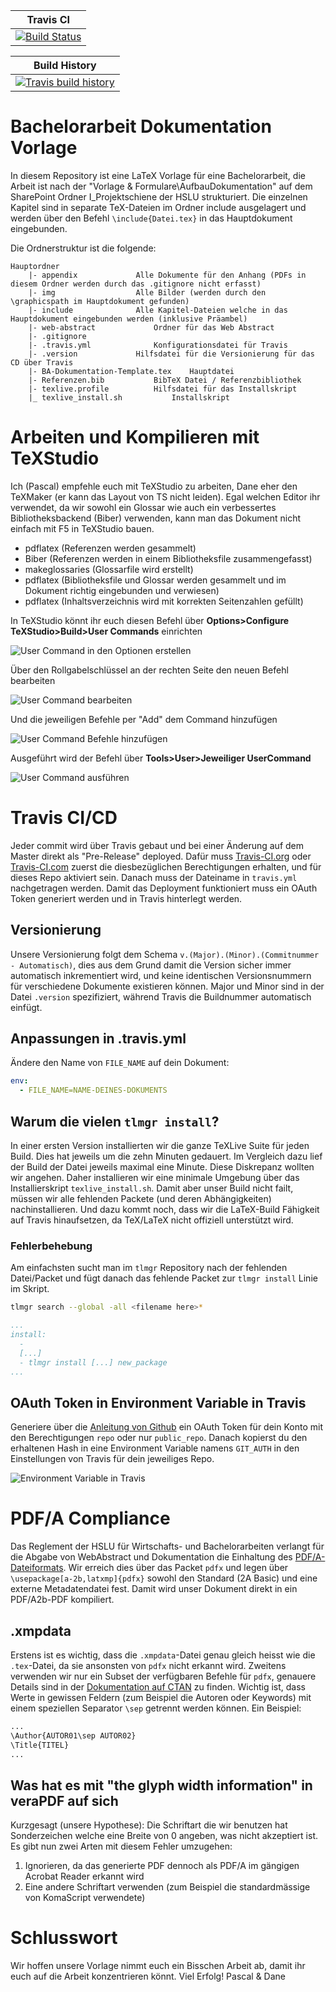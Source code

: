 | Travis CI                                             |
|-------------------------------------------------------|
| [![Build Status][travis-badge]][travis-url]           |

| Build History                                         |
|-------------------------------------------------------|
| [![Travis build history][travis-history]][travis-url] |

[travis-url]: https://travis-ci.org/HSLU-BaumannWicki/BA-Dokumentation-Template
[travis-badge]: https://travis-ci.org/HSLU-BaumannWicki/BA-Dokumentation-Template.svg?branch=master
[travis-history]: https://buildstats.info/travisci/chart/HSLU-BaumannWicki/BA-Dokumentation-Template?branch=master&includeBuildsFromPullRequest=false

# Bachelorarbeit Dokumentation Vorlage
In diesem Repository ist eine LaTeX Vorlage für eine Bachelorarbeit, die Arbeit ist nach der "Vorlage & Formulare\AufbauDokumentation" auf dem SharePoint Ordner I_Projektschiene der HSLU strukturiert.
Die einzelnen Kapitel sind in separate TeX-Dateien im Ordner include ausgelagert und werden über den Befehl ```\include{Datei.tex}``` in das Hauptdokument eingebunden.

Die Ordnerstruktur ist die folgende:

```text
Hauptordner
	|- appendix				Alle Dokumente für den Anhang (PDFs in diesem Ordner werden durch das .gitignore nicht erfasst)
	|- img					Alle Bilder (werden durch den \graphicspath im Hauptdokument gefunden)
	|- include				Alle Kapitel-Dateien welche in das Hauptdokument eingebunden werden (inklusive Präambel)
	|- web-abstract				Ordner für das Web Abstract
	|- .gitignore
	|- .travis.yml				Konfigurationsdatei für Travis
	|- .version				Hilfsdatei für die Versionierung für das CD über Travis
	|- BA-Dokumentation-Template.tex	Hauptdatei
	|- Referenzen.bib			BibTeX Datei / Referenzbibliothek
	|- texlive.profile			Hilfsdatei für das Installskript
	|_ texlive_install.sh			Installskript
```

# Arbeiten und Kompilieren mit TeXStudio
Ich (Pascal) empfehle euch mit TeXStudio zu arbeiten, Dane eher den TeXMaker (er kann das Layout von TS nicht leiden). Egal welchen Editor ihr verwendet, da wir sowohl ein Glossar wie auch ein verbessertes Bibliotheksbackend (Biber) verwenden, kann man das Dokument nicht einfach mit F5 in TeXStudio bauen.

* pdflatex (Referenzen werden gesammelt)
* Biber (Referenzen werden in einem Bibliotheksfile zusammengefasst)
* makeglossaries (Glossarfile wird erstellt)
* pdflatex (Bibliotheksfile und Glossar werden gesammelt und im Dokument richtig eingebunden und verwiesen)
* pdflatex (Inhaltsverzeichnis wird mit korrekten Seitenzahlen gefüllt)

In TeXStudio könnt ihr euch diesen Befehl über **Options>Configure TeXStudio>Build>User Commands** einrichten

![User Command in den Optionen erstellen](./README_user_command.png)

Über den Rollgabelschlüssel an der rechten Seite den neuen Befehl bearbeiten

![User Command bearbeiten](./README_user_command2.png)

Und die jeweiligen Befehle per "Add" dem Command hinzufügen

![User Command Befehle hinzufügen](./README_user_command3.png)

Ausgeführt wird der Befehl über **Tools>User>Jeweiliger UserCommand**

![User Command ausführen](./README_user_command4.png)

# Travis CI/CD
Jeder commit wird über Travis gebaut und bei einer Änderung auf dem Master direkt als "Pre-Release" deployed. Dafür muss [Travis-CI.org](https://travis-ci.org/) oder [Travis-CI.com](https://travis-ci.com) zuerst die diesbezüglichen Berechtigungen erhalten, und für dieses Repo aktiviert sein. Danach muss der Dateiname in ```travis.yml``` nachgetragen werden. Damit das Deployment funktioniert muss ein OAuth Token generiert werden und in Travis hinterlegt werden.

## Versionierung
Unsere Versionierung folgt dem Schema ```v.(Major).(Minor).(Commitnummer - Automatisch)```, dies aus dem Grund damit die Version sicher immer automatisch inkrementiert wird, und keine identischen Versionsnummern für verschiedene Dokumente existieren können. Major und Minor sind in der Datei ```.version``` spezifiziert, während Travis die Buildnummer automatisch einfügt.

## Anpassungen in .travis.yml
Ändere den Name von ```FILE_NAME``` auf dein Dokument:

```yaml
env:
  - FILE_NAME=NAME-DEINES-DOKUMENTS
```

## Warum die vielen ```tlmgr install```?
In einer ersten Version installierten wir die ganze TeXLive Suite für jeden Build. Dies hat jeweils um die zehn Minuten gedauert. Im Vergleich dazu lief der Build der Datei jeweils maximal eine Minute. Diese Diskrepanz wollten wir angehen. Daher installieren wir eine minimale Umgebung über das Installierskript ```texlive_install.sh```. Damit aber unser Build nicht failt, müssen wir alle fehlenden Packete (und deren Abhängigkeiten) nachinstallieren. Und dazu kommt noch, dass wir die LaTeX-Build Fähigkeit auf Travis hinaufsetzen, da TeX/LaTeX nicht offiziell unterstützt wird.

### Fehlerbehebung
Am einfachsten sucht man im ```tlmgr``` Repository nach der fehlenden Datei/Packet und fügt danach das fehlende Packet zur ```tlmgr install``` Linie im Skript.

```bash
tlmgr search --global -all <filename here>*
```
```yaml
...
install:
  - 
  [...]
  - tlmgr install [...] new_package
...
```

## OAuth Token in Environment Variable in Travis
Generiere über die [Anleitung von Github](https://help.github.com/en/articles/creating-a-personal-access-token-for-the-command-line) ein OAuth Token für dein Konto mit den Berechtigungen ```repo``` oder nur ```public_repo```. Danach kopierst du den erhaltenen Hash in eine Environment Variable namens ```GIT_AUTH``` in den Einstellungen von Travis für dein jeweiliges Repo.

![Environment Variable in Travis](./README_env_variable_git_auth.png)

# PDF/A Compliance
Das Reglement der HSLU für Wirtschafts- und Bachelorarbeiten verlangt für die Abgabe von WebAbstract und Dokumentation die Einhaltung des [PDF/A-Dateiformats](http://www.pdfa.org/). Wir erreich dies über das Packet ```pdfx``` und legen über ```\usepackage[a-2b,latxmp]{pdfx}``` sowohl den Standard (2A Basic) und eine externe Metadatendatei fest. Damit wird unser Dokument direkt in ein PDF/A2b-PDF kompiliert.

## <Dateiname>.xmpdata
Erstens ist es wichtig, dass die ```.xmpdata```-Datei genau gleich heisst wie die ```.tex```-Datei, da sie ansonsten von ```pdfx``` nicht erkannt wird. Zweitens verwenden wir nur ein Subset der verfügbaren Befehle für ```pdfx```, genauere Details sind in der [Dokumentation auf CTAN](https://www.ctan.org/pkg/pdfx) zu finden. Wichtig ist, dass Werte in gewissen Feldern (zum Beispiel die Autoren oder Keywords) mit einem speziellen Separator ```\sep``` getrennt werden können. Ein Beispiel:

```xml
...
\Author{AUTOR01\sep AUTOR02}
\Title{TITEL}
...
```

## Was hat es mit "the glyph width information" in veraPDF auf sich
Kurzgesagt (unsere Hypothese): Die Schriftart die wir benutzen hat Sonderzeichen welche eine Breite von 0 angeben, was nicht akzeptiert ist.
Es gibt nun zwei Arten mit diesem Fehler umzugehen:
1. Ignorieren, da das generierte PDF dennoch als PDF/A im gängigen Acrobat Reader erkannt wird
2. Eine andere Schriftart verwenden (zum Beispiel die standardmässige von KomaScript verwendete)

# Schlusswort
Wir hoffen unsere Vorlage nimmt euch ein Bisschen Arbeit ab, damit ihr euch auf die Arbeit konzentrieren könnt. Viel Erfolg!
Pascal & Dane
